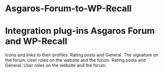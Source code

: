# Asgaros-Forum-to-WP-Recall
# Integration plug-ins Asgaros Forum and WP-Recall
Icons and links to their profiles. Rating posts and General. The signature on the forum. User roles on the website and the forum. Rating posts and General. User roles on the website and the forum.
